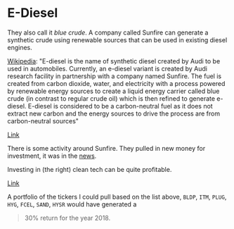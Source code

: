 # E-Diesel

They also call it *blue crude*. A company called Sunfire can generate
a synthetic crude using renewable sources that can be used in existing
diesel engines.

[Wikipedia](https://en.m.wikipedia.org/wiki/E-diesel): "E-diesel is the
name of synthetic diesel created by Audi to be used in
automobiles. Currently, an e-diesel variant is created by Audi
research facility in partnership with a company named Sunfire. The
fuel is created from carbon dioxide, water, and electricity with a
process powered by renewable energy sources to create a liquid energy
carrier called blue crude (in contrast to regular crude oil) which is
then refined to generate e-diesel. E-diesel is considered to be a
carbon-neutral fuel as it does not extract new carbon and the energy
sources to drive the process are from carbon-neutral sources"

[Link](https://m.dw.com/en/can-clean-synthetic-diesel-fuels-succeed/a-40135876)

There is some activity around Sunfire. They pulled in new money for
investment, it was in the
[news](https://fuelcellsworks.com/news/paul-wurth-becomes-new-lead-investor-in-sunfire-with-25m-for-green-hydrogen).

Investing in (the right) clean tech can be quite profitable. 

[Link](https://www.twitter.com/h2investors/status/1080628748142239744)

A portfolio of the tickers I could pull based on the list above, `BLDP`,
`ITM`, `PLUG`, `HYG`, `FCEL`, `SAND`, `HYSR` would have generated a
>30% return for the year 2018.

